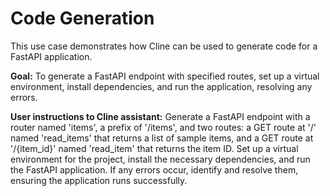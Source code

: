 # Code Generation

This use case demonstrates how Cline can be used to generate code for a FastAPI application.

**Goal:** To generate a FastAPI endpoint with specified routes, set up a virtual environment, install dependencies, and run the application, resolving any errors.

**User instructions to Cline assistant:**
Generate a FastAPI endpoint with a router named 'items', a prefix of '/items', and two routes: a GET route at '/' named 'read_items' that returns a list of sample items, and a GET route at '/{item_id}' named 'read_item' that returns the item ID. Set up a virtual environment for the project, install the necessary dependencies, and run the FastAPI application. If any errors occur, identify and resolve them, ensuring the application runs successfully.
